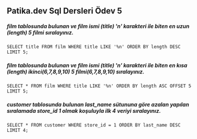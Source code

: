 ## Patika.dev Sql Dersleri Ödev 5
##### film tablosunda bulunan ve film ismi (title) 'n' karakteri ile biten en uzun (length) 5 filmi sıralayınız.
``` SELECT title FROM film WHERE title LIKE '%n' ORDER BY length DESC LIMIT 5; ```

##### film tablosunda bulunan ve film ismi (title) 'n' karakteri ile biten en kısa (length) ikinci(6,7,8,9,10) 5 filmi(6,7,8,9,10) sıralayınız.
``` SELECT * FROM film WHERE title LIKE '%n' ORDER BY length ASC OFFSET 5 LIMIT 5; ```

##### customer tablosunda bulunan last_name sütununa göre azalan yapılan sıralamada store_id 1 olmak koşuluyla ilk 4 veriyi sıralayınız.
``` SELECT * FROM customer WHERE store_id = 1 ORDER BY last_name DESC  LIMIT 4; ```
